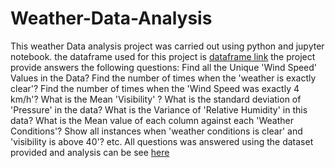 # Weather-Data-Analysis
This weather Data analysis project was carried out using python and jupyter notebook. the dataframe used for this project is [dataframe link](https://github.com/Joyce696/Weather-Data-Analysis/blob/2d2e853dd1b28356cc9c0fbeb960e0cd2244bcee/1.%20Weather%20Data.csv)
the project provide answers the following questions:
Find all the Unique 'Wind Speed' Values in the Data?
Find the number of times when the 'weather is exactly clear'?
Find the number of times when the 'Wind Speed was exactly 4 km/h'?
What is the Mean 'Visibility' ?
What is the standard deviation of 'Pressure' in the data?
What is the Variance of 'Relative Humidity' in this data?
What is the Mean value of each column against each 'Weather Conditions'?
Show all instances when 'weather conditions is clear' and 'visibility is above 40'? etc.
All questions was answered using the dataset provided and analysis can be see [here]()
